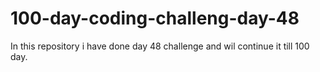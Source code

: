 # 100-day-coding-challeng-day-48
In this repository i have done day 48 challenge and wil continue it till 100 day.

